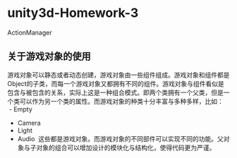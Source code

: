 # unity3d-Homework-3
ActionManager
## 关于游戏对象的使用
 游戏对象可以静态或者动态创建，游戏对象由一些组件组成。游戏对象和组件都是Object的子类，而每一个游戏对象又都拥有不同的组件。游戏对象与组件看似是包含与被包含的关系，实际上这是一种组合模式。即两个类拥有一个父类，但是一个类可以作为另一个类的属性。而游戏对象的种类十分丰富与多种多样，比如：
  - Empty
  - Camera
  - Light
  - Audio
  这些都是游戏对象。而游戏对象的不同部件可以实现不同的功能。父对象与子对象的组合可以增加设计的模块化与结构化，使得代码更为严谨。
 
